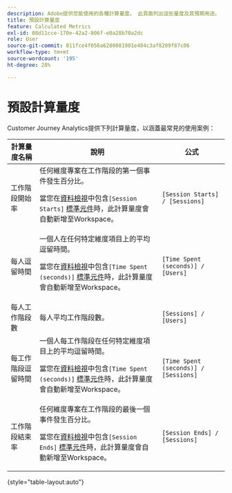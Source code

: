 ```yaml
---
description: Adobe提供您能使用的各種計算量度。 此頁面列出這些量度及其預期用途。
title: 預設計算量度
feature: Calculated Metrics
exl-id: 08d11cce-170e-42a2-806f-e0a28b70a2dc
role: User
source-git-commit: 811fce4f056a6280081901e484c3af8209f87c06
workflow-type: tm+mt
source-wordcount: '195'
ht-degree: 28%

---
```


# 預設計算量度

Customer Journey Analytics提供下列計算量度，以涵蓋最常見的使用案例：

| 計算量度名稱 | 說明 | 公式 |
|---------|----------|---------|
| 工作階段開始率 | 任何維度專案在工作階段的第一個事件發生百分比。<p>當您在[資料檢視](/help/data-views/create-dataview.md)中包含`[Session Starts]` [標準元件](/help/data-views/component-reference.md)時，此計算量度會自動新增至Workspace。</p> | `[Session Starts] / [Sessions]` |
| 每人逗留時間 | 一個人在任何特定維度項目上的平均逗留時間。<p>當您在[資料檢視](/help/data-views/create-dataview.md)中包含`[Time Spent (seconds)]` [標準元件](/help/data-views/component-reference.md)時，此計算量度會自動新增至Workspace。</p> | `[Time Spent (seconds)] / [Users]` |
| 每人工作階段數 | 每人平均工作階段數。 | `[Sessions] / [Users]` |
| 每工作階段逗留時間 | 一個人每工作階段在任何特定維度項目上的平均逗留時間。<p>當您在[資料檢視](/help/data-views/create-dataview.md)中包含`[Time Spent (seconds)]` [標準元件](/help/data-views/component-reference.md)時，此計算量度會自動新增至Workspace。</p> | `[Time Spent (seconds)] / [Sessions]` |
| 工作階段結束率 | 任何維度專案在工作階段的最後一個事件發生百分比。 <p>當您在[資料檢視](/help/data-views/create-dataview.md)中包含`[Session Ends]` [標準元件](/help/data-views/component-reference.md)時，此計算量度會自動新增至Workspace。</p> | `[Session Ends] / [Sessions]` |

{style="table-layout:auto"}

